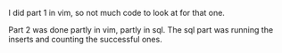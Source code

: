 I did part 1 in vim, so not much code to look at for that one.

Part 2 was done partly in vim, partly in sql. The sql part was running the inserts and counting the successful ones.
